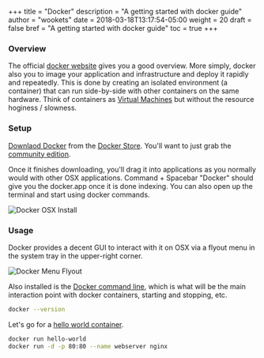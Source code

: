 +++
title = "Docker"
description = "A getting started with docker guide"
author = "wookets"
date = 2018-03-18T13:17:54-05:00
weight = 20
draft = false
bref = "A getting started with docker guide"
toc = true
+++

### Overview

The official [docker website](https://www.docker.com/what-docker) gives you a good overview. More simply, docker also you to image your application and infrastructure and deploy it rapidly and repeatedly. This is done by creating an isolated environment (a container) that can run side-by-side with other containers on the same hardware. Think of containers as [Virtual Machines](https://en.wikipedia.org/wiki/Virtual_machine) but without the resource hoginess / slowness. 

### Setup

[Downlaod Docker](https://www.docker.com/community-edition#/download) from the [Docker Store](https://store.docker.com/). You'll want to just grab the [community edition](https://store.docker.com/editions/community/docker-ce-desktop-mac). 

Once it finishes downloading, you'll drag it into applications as you normally would with other OSX applications. Command + Spacebar "Docker" should give you the docker.app once it is done indexing. You can also open up the terminal and start using docker commands. 

![Docker OSX Install](http://cdn.wookets.com/images/docker/docker-osx-install.png "Docker OSX Install")

### Usage

Docker provides a decent GUI to interact with it on OSX via a flyout menu in the system tray in the upper-right corner. 

![Docker Menu Flyout](http://cdn.wookets.com/images/docker/docker-menu-flyout.png "Docker Logo Flyout")

Also installed is the [Docker command line](https://docs.docker.com/engine/reference/commandline/cli/), which is what will be the main interaction point with docker containers, starting and stopping, etc.

```bash
docker --version
```

Let's go for a [hello world container](https://docs.docker.com/docker-for-mac/).

```bash
docker run hello-world
docker run -d -p 80:80 --name webserver nginx
```



